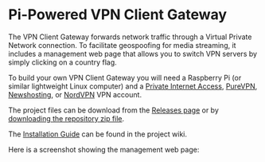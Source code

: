 <h1>Pi-Powered VPN Client Gateway</h1>
The VPN Client Gateway forwards network traffic through a Virtual Private Network connection. To facilitate geospoofing for media streaming, it includes a management web page that allows you to switch VPN servers by simply clicking on a country flag.

To build your own VPN Client Gateway you will need a Raspberry Pi (or similar lightweight Linux computer) and a [Private Internet Access](https://www.privateinternetaccess.com), [PureVPN](https://www.purevpn.com/), [Newshosting](https://www.newshosting.com/), or [NordVPN](https://www.nordvpn.com/) VPN account.

The project files can be download from the [Releases page](https://github.com/mr-canoehead/vpn_client_gateway/releases) or by [downloading the repository zip file](https://github.com/mr-canoehead/vpn_client_gateway/archive/master.zip).

The [Installation Guide](https://github.com/mr-canoehead/vpn_client_gateway/wiki/Installation-Guide) can be found in the project wiki.

Here is a screenshot showing the management web page:

